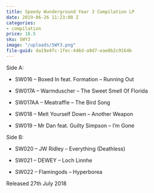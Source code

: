 ```yaml
---
title: Speedy Wunderground Year 3 Compilation LP
date: 2019-06-26 11:23:00 Z
categories:
- compilation
price: 18.5
sku: SWY3
image: "/uploads/SWY3.png"
file-guid: da19e4fc-1fec-446d-a9d7-eae0b2c9164b
---
```


Side A:

* SW016 – Boxed In feat. Formation – Running Out

* SW017A – Warmduscher – The Sweet Smell Of Florida

* SW017AA – Meatraffle – The Bird Song

* SW018 – Melt Yourself Down – Another Weapon

* SW019 – Mr Dan feat. Guilty Simpson – I’m Gone

Side B: 

* SW020 – JW Ridley – Everything (Deathless)

* SW021 – DEWEY – Loch Linnhe

* SW022 – Flamingods – Hyperborea

Released 27th July 2018